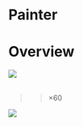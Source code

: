 # Painter
# Overview
<img src="https://github.com/Manato0x2cc/Painter/raw/master/doc/miku.gif"></img><br>  
>>×60

<img src="https://github.com/Manato0x2cc/Painter/raw/master/doc/kiminonaha.gif"></img><br>
